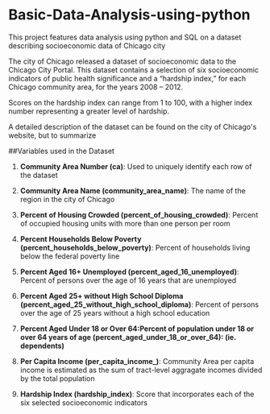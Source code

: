 # Basic-Data-Analysis-using-python
This project features data analysis using python and SQL on a dataset describing socioeconomic data of Chicago city


The city of Chicago released a dataset of socioeconomic data to the Chicago City Portal. This dataset contains a selection of six socioeconomic indicators of public health significance and a “hardship index,” for each Chicago community area, for the years 2008 – 2012.

Scores on the hardship index can range from 1 to 100, with a higher index number representing a greater level of hardship.

A detailed description of the dataset can be found on the city of Chicago's website, but to summarize

##Variables used in the Dataset

1. **Community Area Number (ca)**: Used to uniquely identify each row of the dataset

2. **Community Area Name (community_area_name)**: The name of the region in the city of Chicago

3. **Percent of Housing Crowded (percent_of_housing_crowded)**: Percent of occupied housing units with more than one person per room

4. **Percent Households Below Poverty (percent_households_below_poverty)**: Percent of households living below the federal poverty line

5. **Percent Aged 16+ Unemployed (percent_aged_16_unemployed)**: Percent of persons over the age of 16 years that are unemployed

6. **Percent Aged 25+ without High School Diploma (percent_aged_25_without_high_school_diploma)**: Percent of persons over the age of 25 years without a high school education

7. **Percent Aged Under 18 or Over 64:Percent of population under 18 or over 64 years of age (percent_aged_under_18_or_over_64): (ie. dependents)**

8. **Per Capita Income (per_capita_income_)**: Community Area per capita income is estimated as the sum of tract-level aggragate incomes divided by the total population

9. **Hardship Index (hardship_index)**: Score that incorporates each of the six selected socioeconomic indicators
